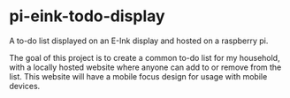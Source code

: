 # pi-eink-todo-display
A to-do list displayed on an E-Ink display and hosted on a raspberry pi.

The goal of this project is to create a common to-do list for my household, with a locally hosted website where anyone can add to or remove from the list. This website will have a mobile focus design for usage with mobile devices.
